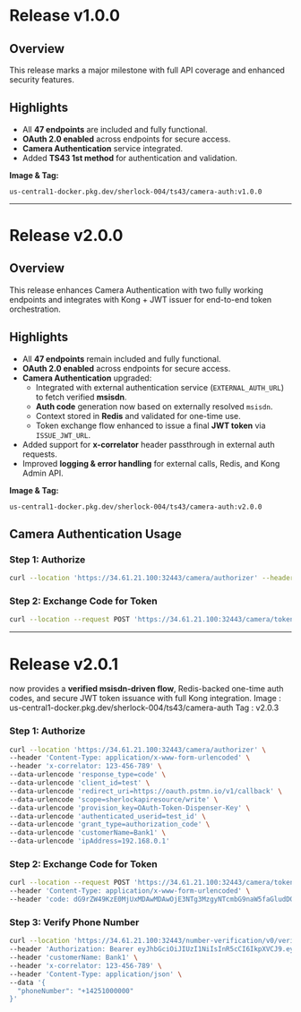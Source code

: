 # Release v1.0.0

## Overview
This release marks a major milestone with full API coverage and enhanced security features.

## Highlights
- All **47 endpoints** are included and fully functional.  
- **OAuth 2.0 enabled** across endpoints for secure access.  
- **Camera Authentication** service integrated.  
- Added **TS43 1st method** for authentication and validation.  

**Image & Tag:**  
```
us-central1-docker.pkg.dev/sherlock-004/ts43/camera-auth:v1.0.0
```

---

# Release v2.0.0

## Overview
This release enhances Camera Authentication with two fully working endpoints and integrates with Kong + JWT issuer for end-to-end token orchestration.

## Highlights
- All **47 endpoints** remain included and fully functional.  
- **OAuth 2.0 enabled** across endpoints for secure access.  
- **Camera Authentication** upgraded:  
  - Integrated with external authentication service (`EXTERNAL_AUTH_URL`) to fetch verified **msisdn**.  
  - **Auth code** generation now based on externally resolved `msisdn`.  
  - Context stored in **Redis** and validated for one-time use.  
  - Token exchange flow enhanced to issue a final **JWT token** via `ISSUE_JWT_URL`.  
- Added support for **x-correlator** header passthrough in external auth requests.  
- Improved **logging & error handling** for external calls, Redis, and Kong Admin API.  

**Image & Tag:**  
```
us-central1-docker.pkg.dev/sherlock-004/ts43/camera-auth:v2.0.0
```

## Camera Authentication Usage

### Step 1: Authorize
```bash
curl --location 'https://34.61.21.100:32443/camera/authorizer' --header 'Content-Type: application/x-www-form-urlencoded' --data-urlencode 'response_type=code' --data-urlencode 'client_id=test' --data-urlencode 'redirect_uri=https://oauth.pstmn.io/v1/callback' --data-urlencode 'scope=sherlockapiresource/write' --data-urlencode 'provision_key=OAuth-Token-Dispenser-Key' --data-urlencode 'authenticated_userid=test_id' --data-urlencode 'grant_type=authorization_code' --data-urlencode 'login_hint=4251000000' --data-urlencode 'identifier=ABC12345' --data-urlencode 'carrierName=lab' --data-urlencode 'customerName=Bank1' --data-urlencode 'ipAddress=192.168.0.1'
```

### Step 2: Exchange Code for Token
```bash
curl --location --request POST 'https://34.61.21.100:32443/camera/token' --header 'Content-Type: application/x-www-form-urlencoded' --header 'code: dG9rZW49NDI1MTAwMDAwMDoxNzU3NDMyOTAwJmxvZ2luX2hpbnQ9NDI1MTAwMDAwMA=='
```

---
# Release v2.0.1
now provides a **verified msisdn-driven flow**, Redis-backed one-time auth codes, and secure JWT token issuance with full Kong integration.
Image : us-central1-docker.pkg.dev/sherlock-004/ts43/camera-auth
Tag :  v2.0.3

### Step 1: Authorize
```bash
curl --location 'https://34.61.21.100:32443/camera/authorizer' \
--header 'Content-Type: application/x-www-form-urlencoded' \
--header 'x-correlator: 123-456-789' \
--data-urlencode 'response_type=code' \
--data-urlencode 'client_id=test' \
--data-urlencode 'redirect_uri=https://oauth.pstmn.io/v1/callback' \
--data-urlencode 'scope=sherlockapiresource/write' \
--data-urlencode 'provision_key=OAuth-Token-Dispenser-Key' \
--data-urlencode 'authenticated_userid=test_id' \
--data-urlencode 'grant_type=authorization_code' \
--data-urlencode 'customerName=Bank1' \
--data-urlencode 'ipAddress=192.168.0.1'
```


### Step 2: Exchange Code for Token
```bash
curl --location --request POST 'https://34.61.21.100:32443/camera/token' \
--header 'Content-Type: application/x-www-form-urlencoded' \
--header 'code: dG9rZW49KzE0MjUxMDAwMDAwOjE3NTg3MzgyNTcmbG9naW5faGludD0rMTQyNTEwMDAwMDA='
```

### Step 3: Verify Phone Number
```bash
curl --location 'https://34.61.21.100:32443/number-verification/v0/verify_phone_number' \
--header 'Authorization: Bearer eyJhbGciOiJIUzI1NiIsInR5cCI6IkpXVCJ9.eyJpc3MiOiJ0ZXN0LWFwcC1pc3N1ZXIiLCJsb2dpbl9oaW50IjoiKzE0MjUxMDAwMDAwIiwiaWF0IjoxNzU4NzM3OTQ3LCJleHAiOjE3NTg3NDE1NDd9.gc-UoqPaUDyYkJ4bwdPHGm7gq_wbo1YKSMFAtfz0veg' \
--header 'customerName: Bank1' \
--header 'x-correlator: 123-456-789' \
--header 'Content-Type: application/json' \
--data '{
  "phoneNumber": "+14251000000"
}'
```